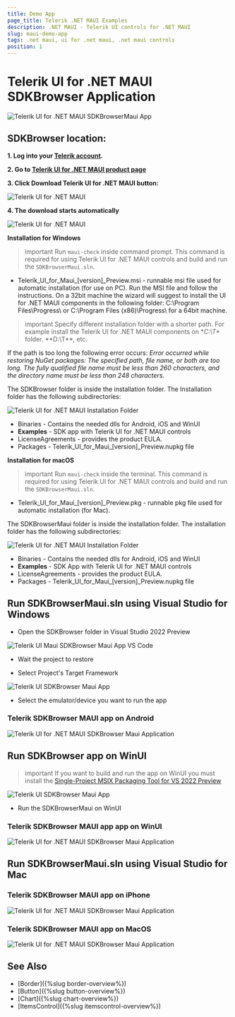 ```yaml
---
title: Demo App
page_title: Telerik .NET MAUI Examples
description: .NET MAUI - Telerik UI controls for .NET MAUI
slug: maui-demo-app
tags: .net maui, ui for .net maui, .net maui controls
position: 1
---
```


#  Telerik UI for .NET MAUI SDKBrowser Application

![Telerik UI for .NET MAUI SDKBrowserMaui App](../images/demo-maui.gif)

## SDKBrowser location:

**1. Log into your [Telerik account](https://www.telerik.com/account/).**

**2. Go to [Telerik UI for .NET MAUI product page](https://www.telerik.com/maui-ui)**

**3. Click Download Telerik UI for .NET MAUI button:**

![Telerik UI for .NET MAUI](../images/download_maui.png)

**4. The download starts automatically**

![Telerik UI for .NET MAUI](../images/downloading-maui.png)

**Installation for Windows**

>important Run `maui-check` inside command prompt. This command is required for using Telerik UI for .NET MAUI controls and build and run the `SDKBrowserMaui.sln`.

* Telerik_UI_for_Maui_[version]_Preview.msi - runnable msi file used for automatic installation (for use on PC). Run the MSI file and follow the instructions. On a 32bit machine the wizard will suggest to install the UI for .NET MAUI components in the following folder: C:\Program Files\Progress\ or C:\Program Files (x86)\Progress\ for a 64bit machine.

>important Specify different installation folder with a shorter path. For example install the Telerik UI for .NET MAUI components on **C:\T\** folder. **D:\T\**, etc.

If the path is too long the following error occurs: *Error occurred while restoring NuGet packages: The specified path, file name, or both are too long. The fully qualified file name must be less than 260 characters, and the directory name must be less than 248 characters.*

The SDKBrowser folder is inside the installation folder. The Installation folder has the following subdirectories:

![Telerik UI for .NET MAUI Installation Folder](../images/telerik-ui-for-maui-installation-folder.png)

* Binaries - Contains the needed dlls for Android, iOS and WinUI
* **Examples** - SDK app with Telerik UI for .NET MAUI controls
* LicenseAgreements - provides the product EULA.
* Packages - Telerik_UI_for_Maui_[version]_Preview.nupkg file

**Installation for macOS**

>important Run `maui-check` inside the terminal. This command is required for using Telerik UI for .NET MAUI controls and build and run the `SDKBrowserMaui.sln`.

* Telerik_UI_for_Maui_[version]_Preview.pkg - runnable pkg file used for automatic installation (for Mac).

The SDKBrowserMaui folder is inside the installation folder. The installation folder has the following subdirectories:

![Telerik UI for .NET MAUI Installation Folder](../images/installation-macos.png)

* Binaries - Contains the needed dlls for Android, iOS and WinUI
* **Examples** - SDK App with Telerik UI for .NET MAUI controls
* LicenseAgreements - provides the product EULA.
* Packages - Telerik_UI_for_Maui_[version]_Preview.nupkg file

## Run SDKBrowserMaui.sln using Visual Studio for Windows

* Open the SDKBrowser folder in Visual Studio 2022 Preview

![Telerik UI Maui SDKBrowser Maui App VS Code](../images/sdkmaui-structure.png)

* Wait the project to restore

* Select Project's Target Framework

![Telerik UI SDKBrowser Maui App](../images/maui-win-ui-project-structure.png)

* Select the emulator/device you want to run the app

### Telerik SDKBrowser MAUI app on Android

![Telerik UI for .NET MAUI SDKBrowser Maui Application](../images/demo.png)

## Run SDKBrowser app on WinUI

>important If you want to build and run the app on WinUI you must install the [Single-Project MSIX Packaging Tool for VS 2022 Preview](https://marketplace.visualstudio.com/items?itemName=ProjectReunion.MicrosoftSingleProjectMSIXPackagingToolsDev17)

![Telerik UI SDKBrowser Maui App](../images/maui-win-ui-project-structure.png)

* Run the SDKBrowserMaui on WinUI

### Telerik SDKBrowser MAUI app app on WinUI

![Telerik UI for .NET MAUI SDKBrowser Maui Application](../images/demo-winui.png)

## Run SDKBrowserMaui.sln using Visual Studio for Mac

### Telerik SDKBrowser MAUI app on iPhone

![Telerik UI for .NET MAUI SDKBrowser Maui Application](../images/demo-iphone.png)

### Telerik SDKBrowser MAUI app on MacOS

![Telerik UI for .NET MAUI SDKBrowser Maui Application](../images/demo-macos.png)

## See Also

* [Border]({%slug border-overview%})
* [Button]({%slug button-overview%})
* [Chart]({%slug chart-overview%})
* [ItemsControl]({%slug itemscontrol-overview%})
